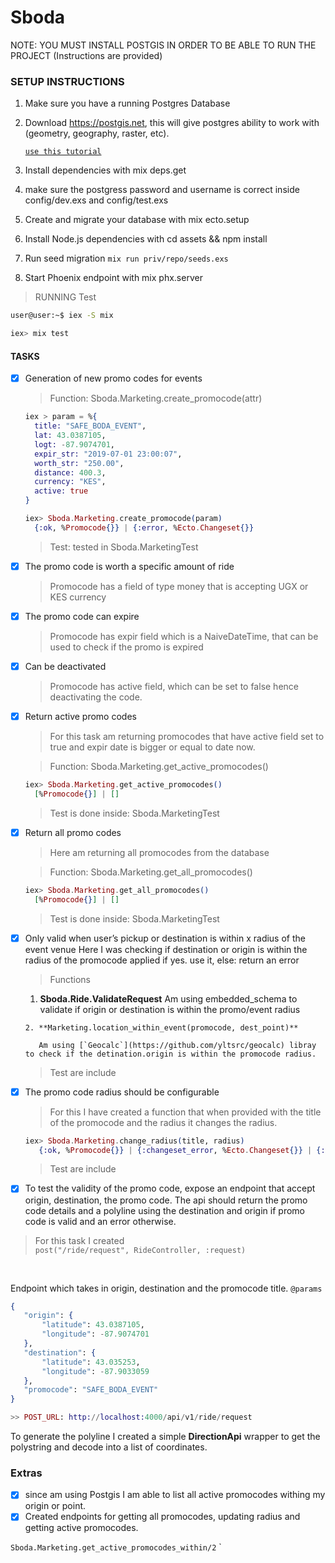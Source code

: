 # Sboda

NOTE: YOU MUST INSTALL POSTGIS IN ORDER TO BE ABLE TO RUN THE PROJECT (Instructions are provided)

### SETUP INSTRUCTIONS
1. Make sure you have a running Postgres Database
2. Download https://postgis.net, this will give postgres ability to work with (geometry, geography, raster, etc).

    [`use this tutorial`](https://www.bostongis.com/PrinterFriendly.aspx?content_name=postgis_tut01)

  3. Install dependencies with mix deps.get
  4. make sure the postgress password and username is correct inside config/dev.exs and config/test.exs
  5. Create and migrate your database with mix ecto.setup
  6. Install Node.js dependencies with cd assets && npm install
  7.  Run seed migration `mix run priv/repo/seeds.exs`
  8. Start Phoenix endpoint with mix phx.server

>RUNNING Test
``` bash
user@user:~$ iex -S mix

iex> mix test
```

#### TASKS
- [x] Generation of new promo codes for events
    > Function: Sboda.Marketing.create_promocode(attr)

    ```elixir
    iex > param = %{
      title: "SAFE_BODA_EVENT",
      lat: 43.0387105,
      logt: -87.9074701,
      expir_str: "2019-07-01 23:00:07",
      worth_str: "250.00",
      distance: 400.3,
      currency: "KES",
      active: true
    }

    iex> Sboda.Marketing.create_promocode(param)
      {:ok, %Promocode{}} | {:error, %Ecto.Changeset{}}
    ```
    > Test: tested in Sboda.MarketingTest

- [x] The promo code is worth a specific amount of ride
    > Promocode has a field of type money that is accepting UGX or KES currency


- [x] The promo code can expire
  > Promocode has expir field which is a NaiveDateTime, that can be used to check if the promo is expired

- [x] Can be deactivated
  > Promocode has active field, which can be set to false hence deactivating the code.

- [x] Return active promo codes
  > For this task am returning promocodes that have active field set to true and expir date is bigger or equal to date now.

  >Function: Sboda.Marketing.get_active_promocodes()

  ```elixir
  iex> Sboda.Marketing.get_active_promocodes()
    [%Promocode{}] | []
  ```
  >Test is done inside: Sboda.MarketingTest



- [x] Return all promo codes
  > Here am returning all promocodes from the database

  >Function: Sboda.Marketing.get_all_promocodes()

  ```elixir
  iex> Sboda.Marketing.get_all_promocodes()
    [%Promocode{}] | []
  ```
  >Test is done inside: Sboda.MarketingTest

- [x] Only valid when user’s pickup or destination is within x radius of the event venue
     Here I was checking if destination or origin is within the radius of the promocode applied if yes. use it, else: return an error

    > Functions

     1. **Sboda.Ride.ValidateRequest**
         Am using embedded_schema to validate if origin or destination is within the promo/event radius

      2. **Marketing.location_within_event(promocode, dest_point)**

         Am using [`Geocalc`](https://github.com/yltsrc/geocalc) libray to check if the detination.origin is within the promocode radius.
  > Test are include

- [x] The promo code radius should be configurable
    <br>
    >  For this I have created a function that when provided with the title of the promocode and the radius it changes the radius.

    ```elixir
    iex> Sboda.Marketing.change_radius(title, radius)
       {:ok, %Promocode{}} | {:changeset_error, %Ecto.Changeset{}} | {:error, term()}
    ```

    > Test are include

- [x] To test the validity of the promo code, expose an endpoint that accept origin, destination,
the promo code. The api should return the promo code details and a polyline using the
destination and origin if promo code is valid and an error otherwise.

> For this task I created  <br>
`post("/ride/request", RideController, :request)`
 <br>

 Endpoint which takes in origin, destination and the promocode title.
`@params`
 ```elixir
 {
	"origin": {
		"latitude": 43.0387105,
		"longitude": -87.9074701
	},
	"destination": {
		"latitude": 43.035253,
		"longitude": -87.9033059
	},
	"promocode": "SAFE_BODA_EVENT"
}

>> POST_URL: http://localhost:4000/api/v1/ride/request
 ```
 To generate the polyline I created a simple **DirectionApi** wrapper to get the polystring and decode into a list of coordinates.

### Extras
- [x] since am using Postgis I am able to list all active promocodes withing my origin or point.
- [x] Created endpoints for getting all promocodes, updating radius and getting active promocodes. 

`Sboda.Marketing.get_active_promocodes_within/2`
`
